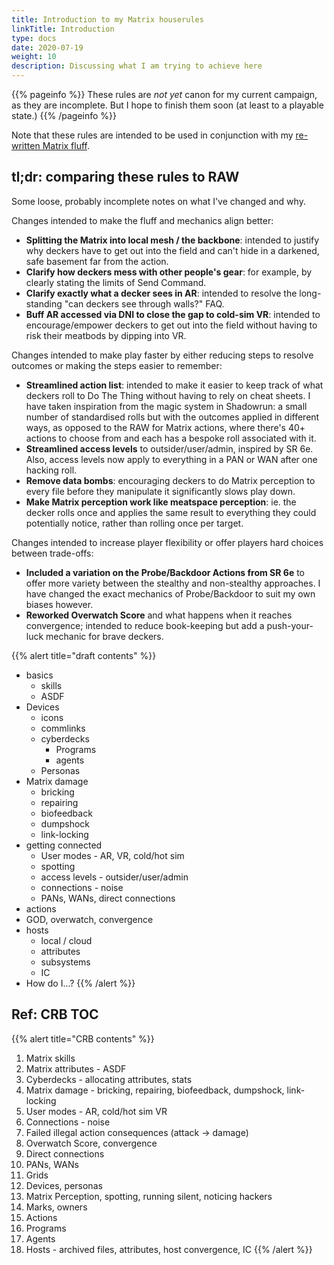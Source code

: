 ```yaml
---
title: Introduction to my Matrix houserules
linkTitle: Introduction
type: docs
date: 2020-07-19
weight: 10
description: Discussing what I am trying to achieve here
---
```


{{% pageinfo %}} 
These rules are *not yet* canon for my current campaign, as they are incomplete. But I hope to finish them soon (at least to a playable state.)
{{% /pageinfo %}}

Note that these rules are intended to be used in conjunction with my [re-written Matrix fluff](/setting/matrix_re_fluff/).

## tl;dr: comparing these rules to RAW

Some loose, probably incomplete notes on what I've changed and why.

Changes intended to make the fluff and mechanics align better:

* **Splitting the Matrix into local mesh / the backbone**: intended to justify why deckers have to get out into the field and can't hide in a darkened, safe basement far from the action.
* **Clarify how deckers mess with other people's gear**: for example, by clearly stating the limits of Send Command.
* **Clarify exactly what a decker sees in AR**: intended to resolve the long-standing "can deckers see through walls?" FAQ.
* **Buff AR accessed via DNI to close the gap to cold-sim VR**: intended to encourage/empower deckers to get out into the field without having to risk their meatbods by dipping into VR. 

Changes intended to make play faster by either reducing steps to resolve outcomes or making the steps easier to remember:

* **Streamlined action list**: intended to make it easier to keep track of what deckers roll to Do The Thing without having to rely on cheat sheets. I have taken inspiration from the magic system in Shadowrun: a small number of standardised rolls but with the outcomes applied in different ways, as opposed to the RAW for Matrix actions, where there's 40+ actions to choose from and each has a bespoke roll associated with it.
* **Streamlined access levels** to outsider/user/admin, inspired by SR 6e. Also, access levels now apply to everything in a PAN or WAN after one hacking roll.
* **Remove data bombs**: encouraging deckers to do Matrix perception to every file before they manipulate it significantly slows play down.
* **Make Matrix perception work like meatspace perception**: ie. the decker rolls once and applies the same result to everything they could potentially notice, rather than rolling once per target.

Changes intended to increase player flexibility or offer players hard choices between trade-offs:

* **Included a variation on the Probe/Backdoor Actions from SR 6e** to offer more variety between the stealthy and non-stealthy approaches. I have changed the exact mechanics of Probe/Backdoor to suit my own biases however.
* **Reworked Overwatch Score** and what happens when it reaches convergence; intended to reduce book-keeping but add a push-your-luck mechanic for brave deckers.

{{% alert title="draft contents" %}}
* basics
	* skills
	* ASDF
* Devices
	* icons
	* commlinks
	* cyberdecks
		* Programs
		* agents
	* Personas
* Matrix damage
	* bricking
	* repairing
	* biofeedback
	* dumpshock
	* link-locking
* getting connected
	* User modes - AR, VR, cold/hot sim
	* spotting
	* access levels - outsider/user/admin
	* connections - noise
	* PANs, WANs, direct connections
* actions
* GOD, overwatch, convergence
* hosts
	* local / cloud
	* attributes
	* subsystems
	* IC
* How do I...?
{{% /alert %}} 


## Ref: CRB TOC

{{% alert title="CRB contents" %}}
1. Matrix skills
2. Matrix attributes - ASDF
3. Cyberdecks - allocating attributes, stats
4. Matrix damage - bricking, repairing, biofeedback, dumpshock, link-locking
5. User modes - AR, cold/hot sim VR
6. Connections - noise
7. Failed illegal action consequences (attack -> damage)
8. Overwatch Score, convergence
9. Direct connections
10. PANs, WANs
11. Grids
12. Devices, personas
13. Matrix Perception, spotting, running silent, noticing hackers
14. Marks, owners
15. Actions
16. Programs
17. Agents
18. Hosts - archived files, attributes, host convergence, IC
{{% /alert %}} 



